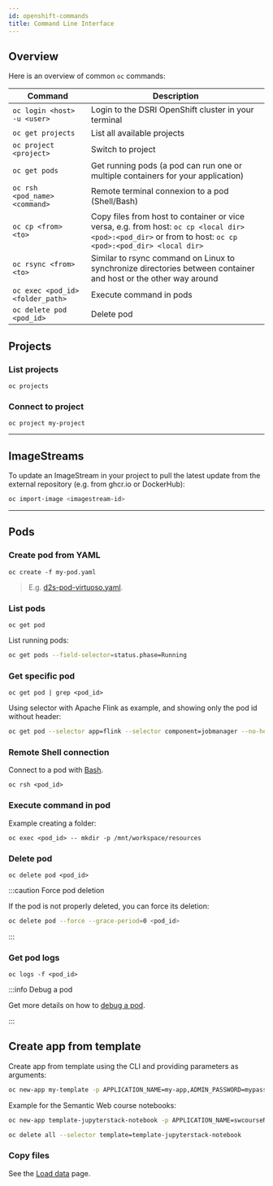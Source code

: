 ```yaml
---
id: openshift-commands
title: Command Line Interface
---
```




## Overview

Here is an overview of common `oc` commands:

| **Command**                      | **Description**                                              |
| -------------------------------- | ------------------------------------------------------------ |
| `oc login <host> -u <user>`      | Login to the DSRI OpenShift cluster in your terminal         |
| `oc get projects`                | List all available projects                                  |
| `oc project <project> `          | Switch to project                                            |
| `oc get pods `                   | Get running pods (a pod can run one or multiple containers for your application) |
| `oc rsh <pod_name> <command>`    | Remote terminal connexion to a pod (Shell/Bash)              |
| `oc cp <from> <to>`              | Copy files from host to container or vice versa, e.g. from host: `oc cp <local dir> <pod>:<pod_dir>` or from to host: `oc cp <pod>:<pod_dir> <local dir>` |
| `oc rsync <from> <to>`           | Similar to rsync command on Linux to synchronize directories between container and host or the other way around |
| `oc exec <pod_id> <folder_path>` | Execute command in pods                                      |
| `oc delete pod <pod_id>`         | Delete pod                                                   |

## Projects

### List projects

```shell
oc projects
```

### Connect to project

```shell
oc project my-project
```

---

## ImageStreams

To update an ImageStream in your project to pull the latest update from the external repository (e.g. from ghcr.io or DockerHub):

```bash
oc import-image <imagestream-id>
```

---

## Pods

### Create pod from YAML

```shell
oc create -f my-pod.yaml
```

> E.g. [d2s-pod-virtuoso.yaml](https://github.com/MaastrichtU-IDS/d2s-core/blob/master/argo/d2s-pod-virtuoso.yaml).

### List pods

```shell
oc get pod
```

List running pods:

```bash
oc get pods --field-selector=status.phase=Running
```

### Get specific pod

```shell
oc get pod | grep <pod_id>
```

Using selector with Apache Flink as example, and showing only the pod id without header:

```bash
oc get pod --selector app=flink --selector component=jobmanager --no-headers -o=custom-columns=NAME:.metadata.name
```

### Remote Shell connection

Connect to a pod with [Bash](https://devhints.io/bash).

```shell
oc rsh <pod_id>
```

### Execute command in pod

Example creating a folder:

```shell
oc exec <pod_id> -- mkdir -p /mnt/workspace/resources
```

### Delete pod

```shell
oc delete pod <pod_id>
```

:::caution Force pod deletion

If the pod is not properly deleted, you can force its deletion:

```bash
oc delete pod --force --grace-period=0 <pod_id>
```

:::

### Get pod logs

```shell
oc logs -f <pod_id>
```

:::info Debug a pod

Get more details on how to [debug a pod](/dsri-documentation/docs/guide-monitoring).

:::

## Create app from template

Create app from template using the CLI and providing parameters as arguments:

```bash
oc new-app my-template -p APPLICATION_NAME=my-app,ADMIN_PASSWORD=mypassword
```

Example for the Semantic Web course notebooks:

```bash
oc new-app template-jupyterstack-notebook -p APPLICATION_NAME=swcourseName,NOTEBOOK_PASSWORD=PASSWORD

oc delete all --selector template=template-jupyterstack-notebook
```

### Copy files

See the [Load data](https://maastrichtu-ids.github.io/dsri-documentation/docs/openshift-load-data) page.

